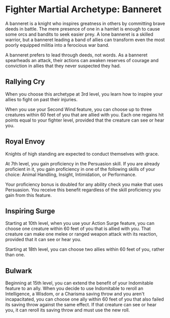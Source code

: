# Fighter Martial Archetype: Banneret
A banneret is a knight who inspires greatness in others by committing brave deeds in battle. The mere presence of one in a hamlet is enough to cause some orcs and bandits to seek easier prey. A lone banneret is a skilled warrior, but a banneret leading a band of allies can transform even the most poorly equipped militia into a ferocious war band.

A banneret prefers to lead through deeds, not words. As a banneret spearheads an attack, their actions can awaken reserves of courage and conviction in allies that they never suspected they had.

## Rallying Cry
When you choose this archetype at 3rd level, you learn how to inspire your allies to fight on past their injuries.

When you use your Second Wind feature, you can choose up to three creatures within 60 feet of you that are allied with you. Each one regains hit points equal to your fighter level, provided that the creature can see or hear you.

## Royal Envoy
Knights of high standing are expected to conduct themselves with grace.

At 7th level, you gain proficiency in the Persuasion skill. If you are already proficient in it, you gain proficiency in one of the following skills of your choice: Animal Handling, Insight, Intimidation, or Performance.

Your proficiency bonus is doubled for any ability check you make that uses Persuasion. You receive this benefit regardless of the skill proficiency you gain from this feature.

## Inspiring Surge
Starting at 10th level, when you use your Action Surge feature, you can choose one creature within 60 feet of you that is allied with you. That creature can make one melee or ranged weapon attack with its reaction, provided that it can see or hear you.

Starting at 18th level, you can choose two allies within 60 feet of you, rather than one.

## Bulwark
Beginning at 15th level, you can extend the benefit of your Indomitable feature to an ally. When you decide to use Indomitable to reroll an Intelligence, a Wisdom, or a Charisma saving throw and you aren't incapacitated, you can choose one ally within 60 feet of you that also failed its saving throw against the same effect. If that creature can see or hear you, it can reroll its saving throw and must use the new roll.

